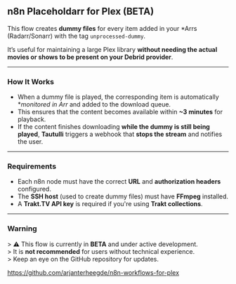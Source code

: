 ## n8n Placeholdarr for Plex (BETA)

 This flow creates **dummy files** for every item added in your *Arrs (Radarr/Sonarr) with the tag `unprocessed-dummy`.

It’s useful for maintaining a large Plex library **without needing the actual movies or shows to be present on your Debrid provider**.

---

### How It Works
- When a dummy file is played, the corresponding item is automatically **monitored in *Arr** and added to the download queue.
- This ensures that the content becomes available within **~3 minutes** for playback.
- If the content finishes downloading **while the dummy is still being played**, **Tautulli** triggers a webhook that **stops the stream** and notifies the user.

---

### Requirements

- Each n8n node must have the correct **URL** and **authorization headers** configured.
- The **SSH host** (used to create dummy files) must have **FFmpeg** installed.
- A **Trakt.TV API key** is required if you're using **Trakt collections**.

---

### Warning

&gt; ⚠️ This flow is currently in **BETA** and under active development.  
&gt; It is **not recommended** for users without technical experience.  
&gt; Keep an eye on the GitHub repository for updates.

https://github.com/arjanterheegde/n8n-workflows-for-plex
